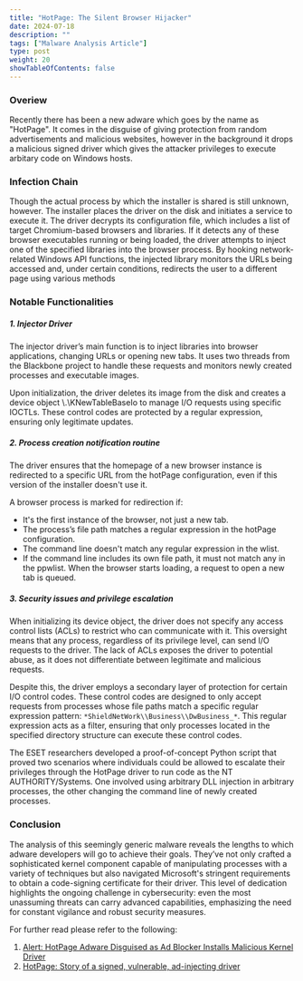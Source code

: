 ```yaml
---
title: "HotPage: The Silent Browser Hijacker"
date: 2024-07-18
description: ""
tags: ["Malware Analysis Article"]
type: post
weight: 20
showTableOfContents: false
---
```


### Overiew
Recently there has been a new adware which goes by the name as "HotPage". It comes in the disguise of giving protection from random advertisements and malicious websites, however in the background it drops a malicious signed driver which gives the attacker privileges to execute arbitary code on Windows hosts.

### Infection Chain

Though the actual process by which the installer is shared is still unknown, however. The installer places the driver on the disk and initiates a service to execute it. The driver decrypts its configuration file, which includes a list of target Chromium-based browsers and libraries. If it detects any of these browser executables running or being loaded, the driver attempts to inject one of the specified libraries into the browser process. By hooking network-related Windows API functions, the injected library monitors the URLs being accessed and, under certain conditions, redirects the user to a different page using various methods

### Notable Functionalities
##### 1. Injector Driver

The injector driver’s main function is to inject libraries into browser applications, changing URLs or opening new tabs. It uses two threads from the Blackbone project to handle these requests and monitors newly created processes and executable images.

Upon initialization, the driver deletes its image from the disk and creates a device object \\.\KNewTableBaseIo to manage I/O requests using specific IOCTLs. These control codes are protected by a regular expression, ensuring only legitimate updates.

##### 2. Process creation notification routine

The driver ensures that the homepage of a new browser instance is redirected to a specific URL from the hotPage configuration, even if this version of the installer doesn't use it.

A browser process is marked for redirection if:

- It's the first instance of the browser, not just a new tab.
- The process’s file path matches a regular expression in the hotPage configuration.
- The command line doesn't match any regular expression in the wlist.
- If the command line includes its own file path, it must not match any in the ppwlist.
When the browser starts loading, a request to open a new tab is queued.


##### 3. Security issues and privilege escalation

When initializing its device object, the driver does not specify any access control lists (ACLs) to restrict who can communicate with it. This oversight means that any process, regardless of its privilege level, can send I/O requests to the driver. The lack of ACLs exposes the driver to potential abuse, as it does not differentiate between legitimate and malicious requests.

Despite this, the driver employs a secondary layer of protection for certain I/O control codes. These control codes are designed to only accept requests from processes whose file paths match a specific regular expression pattern: `*ShieldNetWork\\Business\\DwBusiness_*`. This regular expression acts as a filter, ensuring that only processes located in the specified directory structure can execute these control codes.

The ESET researchers developed a proof-of-concept Python script that proved two scenarios where individuals could be allowed to escalate their privileges through the HotPage driver to run code as the NT AUTHORITY/Systems. One involved using arbitrary DLL injection in arbitrary processes, the other changing the command line of newly created processes.


### Conclusion

The analysis of this seemingly generic malware reveals the lengths to which adware developers will go to achieve their goals. They’ve not only crafted a sophisticated kernel component capable of manipulating processes with a variety of techniques but also navigated Microsoft's stringent requirements to obtain a code-signing certificate for their driver. This level of dedication highlights the ongoing challenge in cybersecurity: even the most unassuming threats can carry advanced capabilities, emphasizing the need for constant vigilance and robust security measures.


For further read please refer to the following:

1. [Alert: HotPage Adware Disguised as Ad Blocker Installs Malicious Kernel Driver](https://thehackernews.com/2024/07/alert-hotpage-adware-disguised-as-ad.html)
2. [HotPage: Story of a signed, vulnerable, ad-injecting driver](https://www.welivesecurity.com/en/eset-research/hotpage-story-signed-vulnerable-ad-injecting-driver/)









